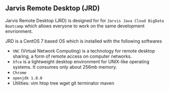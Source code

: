 ## Jarvis Remote Desktop (JRD)
Jarvis Remote Desktop (JRD) is designed for for `Jarvis Java Cloud BigData Bootcamp` which allows everyone to work on the same development envrionment. 

JRD is a CentOS 7 based OS which is installed with the following softwares

- `VNC` (Virtual Network Computing) is a technology for remote desktop sharing, a form of remote access on computer networks.
- `Xfce` is a lightweight desktop environment for UNIX-like operating systems. It consumes only about 256mb memory.
- `Chrome`
- `openjdk 1.8.0`
- Utilities: vim htop tree wget git terminator maven
